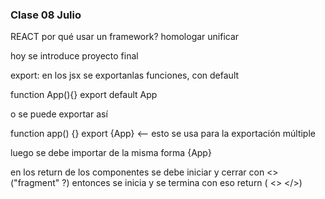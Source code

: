 ### Clase 08 Julio

REACT
por qué usar un framework?
homologar 
unificar


hoy se introduce proyecto final


export: 
en los jsx se exportanlas funciones, con default

function App(){}
export default App

o se puede exportar así

function app() {}
export {App}            <-- esto se usa para la exportación múltiple

luego se debe importar de la misma forma {App}


en los return de los componentes se debe iniciar y cerrar con <>
("fragment" ?)
entonces se inicia y se termina con eso 
return ( <> </>)


